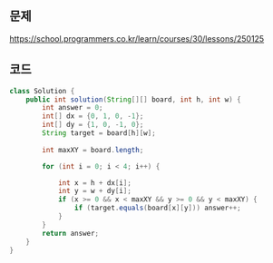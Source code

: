 ## 문제

https://school.programmers.co.kr/learn/courses/30/lessons/250125

## 코드

```java
class Solution {
    public int solution(String[][] board, int h, int w) {
        int answer = 0;
        int[] dx = {0, 1, 0, -1};
        int[] dy = {1, 0, -1, 0};
        String target = board[h][w];
        
        int maxXY = board.length;

        for (int i = 0; i < 4; i++) {

            int x = h + dx[i];
            int y = w + dy[i];
            if (x >= 0 && x < maxXY && y >= 0 && y < maxXY) {
                if (target.equals(board[x][y])) answer++;
            }
        }
        return answer;
    }
}
```

